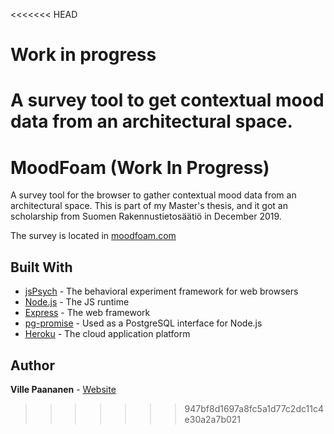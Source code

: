 <<<<<<< HEAD
# Work in progress
A survey tool to get contextual mood data from an architectural space. 
=======
# MoodFoam (Work In Progress)

A survey tool for the browser to gather  contextual mood data from an architectural space. This is part of my Master's thesis, and it got an scholarship from Suomen Rakennustietosäätiö in December 2019. 

The survey is located in [moodfoam.com](https://moodfoam.com)

## Built With

* [jsPsych](https://www.jspsych.org/) - The behavioral experiment framework for web browsers
* [Node.js](https://nodejs.org/en/) - The JS runtime
* [Express](https://expressjs.com/) - The web framework
* [pg-promise](https://github.com/vitaly-t/pg-promise) - Used as a PostgreSQL interface for Node.js
* [Heroku](https://dashboard.heroku.com/) - The cloud application platform


## Author

**Ville Paananen** - [Website](https://villepaananen.com)





>>>>>>> 947bf8d1697a8fc5a1d77c2dc11c4e30a2a7b021
